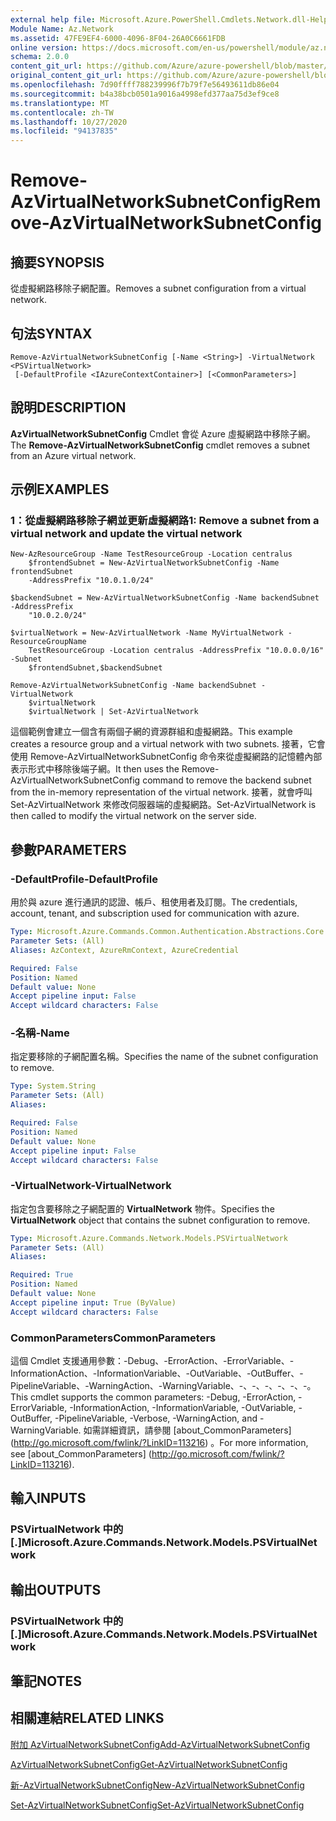 ```yaml
---
external help file: Microsoft.Azure.PowerShell.Cmdlets.Network.dll-Help.xml
Module Name: Az.Network
ms.assetid: 47FE9EF4-6000-4096-8F04-26A0C6661FDB
online version: https://docs.microsoft.com/en-us/powershell/module/az.network/remove-azvirtualnetworksubnetconfig
schema: 2.0.0
content_git_url: https://github.com/Azure/azure-powershell/blob/master/src/Network/Network/help/Remove-AzVirtualNetworkSubnetConfig.md
original_content_git_url: https://github.com/Azure/azure-powershell/blob/master/src/Network/Network/help/Remove-AzVirtualNetworkSubnetConfig.md
ms.openlocfilehash: 7d90ffff788239996f7b79f7e56493611db86e04
ms.sourcegitcommit: b4a38bcb0501a9016a4998efd377aa75d3ef9ce8
ms.translationtype: MT
ms.contentlocale: zh-TW
ms.lasthandoff: 10/27/2020
ms.locfileid: "94137835"
---
```

# <span data-ttu-id="9e0b2-101">Remove-AzVirtualNetworkSubnetConfig</span><span class="sxs-lookup"><span data-stu-id="9e0b2-101">Remove-AzVirtualNetworkSubnetConfig</span></span>

## <span data-ttu-id="9e0b2-102">摘要</span><span class="sxs-lookup"><span data-stu-id="9e0b2-102">SYNOPSIS</span></span>
<span data-ttu-id="9e0b2-103">從虛擬網路移除子網配置。</span><span class="sxs-lookup"><span data-stu-id="9e0b2-103">Removes a subnet configuration from a virtual network.</span></span>

## <span data-ttu-id="9e0b2-104">句法</span><span class="sxs-lookup"><span data-stu-id="9e0b2-104">SYNTAX</span></span>

```
Remove-AzVirtualNetworkSubnetConfig [-Name <String>] -VirtualNetwork <PSVirtualNetwork>
 [-DefaultProfile <IAzureContextContainer>] [<CommonParameters>]
```

## <span data-ttu-id="9e0b2-105">說明</span><span class="sxs-lookup"><span data-stu-id="9e0b2-105">DESCRIPTION</span></span>
<span data-ttu-id="9e0b2-106">**AzVirtualNetworkSubnetConfig** Cmdlet 會從 Azure 虛擬網路中移除子網。</span><span class="sxs-lookup"><span data-stu-id="9e0b2-106">The **Remove-AzVirtualNetworkSubnetConfig** cmdlet removes a subnet from an Azure virtual network.</span></span>

## <span data-ttu-id="9e0b2-107">示例</span><span class="sxs-lookup"><span data-stu-id="9e0b2-107">EXAMPLES</span></span>

### <span data-ttu-id="9e0b2-108">1：從虛擬網路移除子網並更新虛擬網路</span><span class="sxs-lookup"><span data-stu-id="9e0b2-108">1: Remove a subnet from a virtual network and update the virtual network</span></span>
```
New-AzResourceGroup -Name TestResourceGroup -Location centralus
    $frontendSubnet = New-AzVirtualNetworkSubnetConfig -Name frontendSubnet 
    -AddressPrefix "10.0.1.0/24"

$backendSubnet = New-AzVirtualNetworkSubnetConfig -Name backendSubnet -AddressPrefix 
    "10.0.2.0/24"

$virtualNetwork = New-AzVirtualNetwork -Name MyVirtualNetwork -ResourceGroupName 
    TestResourceGroup -Location centralus -AddressPrefix "10.0.0.0/16" -Subnet 
    $frontendSubnet,$backendSubnet

Remove-AzVirtualNetworkSubnetConfig -Name backendSubnet -VirtualNetwork 
    $virtualNetwork
    $virtualNetwork | Set-AzVirtualNetwork
```

<span data-ttu-id="9e0b2-109">這個範例會建立一個含有兩個子網的資源群組和虛擬網路。</span><span class="sxs-lookup"><span data-stu-id="9e0b2-109">This example creates a resource group and a virtual network with two subnets.</span></span> <span data-ttu-id="9e0b2-110">接著，它會使用 Remove-AzVirtualNetworkSubnetConfig 命令來從虛擬網路的記憶體內部表示形式中移除後端子網。</span><span class="sxs-lookup"><span data-stu-id="9e0b2-110">It then uses the Remove-AzVirtualNetworkSubnetConfig command to remove the backend subnet from the in-memory representation of the virtual network.</span></span> <span data-ttu-id="9e0b2-111">接著，就會呼叫 Set-AzVirtualNetwork 來修改伺服器端的虛擬網路。</span><span class="sxs-lookup"><span data-stu-id="9e0b2-111">Set-AzVirtualNetwork is then called to modify the virtual network on the server side.</span></span>

## <span data-ttu-id="9e0b2-112">參數</span><span class="sxs-lookup"><span data-stu-id="9e0b2-112">PARAMETERS</span></span>

### <span data-ttu-id="9e0b2-113">-DefaultProfile</span><span class="sxs-lookup"><span data-stu-id="9e0b2-113">-DefaultProfile</span></span>
<span data-ttu-id="9e0b2-114">用於與 azure 進行通訊的認證、帳戶、租使用者及訂閱。</span><span class="sxs-lookup"><span data-stu-id="9e0b2-114">The credentials, account, tenant, and subscription used for communication with azure.</span></span>

```yaml
Type: Microsoft.Azure.Commands.Common.Authentication.Abstractions.Core.IAzureContextContainer
Parameter Sets: (All)
Aliases: AzContext, AzureRmContext, AzureCredential

Required: False
Position: Named
Default value: None
Accept pipeline input: False
Accept wildcard characters: False
```

### <span data-ttu-id="9e0b2-115">-名稱</span><span class="sxs-lookup"><span data-stu-id="9e0b2-115">-Name</span></span>
<span data-ttu-id="9e0b2-116">指定要移除的子網配置名稱。</span><span class="sxs-lookup"><span data-stu-id="9e0b2-116">Specifies the name of the subnet configuration to remove.</span></span>

```yaml
Type: System.String
Parameter Sets: (All)
Aliases:

Required: False
Position: Named
Default value: None
Accept pipeline input: False
Accept wildcard characters: False
```

### <span data-ttu-id="9e0b2-117">-VirtualNetwork</span><span class="sxs-lookup"><span data-stu-id="9e0b2-117">-VirtualNetwork</span></span>
<span data-ttu-id="9e0b2-118">指定包含要移除之子網配置的 **VirtualNetwork** 物件。</span><span class="sxs-lookup"><span data-stu-id="9e0b2-118">Specifies the **VirtualNetwork** object that contains the subnet configuration to remove.</span></span>

```yaml
Type: Microsoft.Azure.Commands.Network.Models.PSVirtualNetwork
Parameter Sets: (All)
Aliases:

Required: True
Position: Named
Default value: None
Accept pipeline input: True (ByValue)
Accept wildcard characters: False
```

### <span data-ttu-id="9e0b2-119">CommonParameters</span><span class="sxs-lookup"><span data-stu-id="9e0b2-119">CommonParameters</span></span>
<span data-ttu-id="9e0b2-120">這個 Cmdlet 支援通用參數：-Debug、-ErrorAction、-ErrorVariable、-InformationAction、-InformationVariable、-OutVariable、-OutBuffer、-PipelineVariable、-WarningAction、-WarningVariable、-、-、-、-、-、-。</span><span class="sxs-lookup"><span data-stu-id="9e0b2-120">This cmdlet supports the common parameters: -Debug, -ErrorAction, -ErrorVariable, -InformationAction, -InformationVariable, -OutVariable, -OutBuffer, -PipelineVariable, -Verbose, -WarningAction, and -WarningVariable.</span></span> <span data-ttu-id="9e0b2-121">如需詳細資訊，請參閱 [about_CommonParameters] (http://go.microsoft.com/fwlink/?LinkID=113216) 。</span><span class="sxs-lookup"><span data-stu-id="9e0b2-121">For more information, see [about_CommonParameters] (http://go.microsoft.com/fwlink/?LinkID=113216).</span></span>

## <span data-ttu-id="9e0b2-122">輸入</span><span class="sxs-lookup"><span data-stu-id="9e0b2-122">INPUTS</span></span>

### <span data-ttu-id="9e0b2-123">PSVirtualNetwork 中的 [.]</span><span class="sxs-lookup"><span data-stu-id="9e0b2-123">Microsoft.Azure.Commands.Network.Models.PSVirtualNetwork</span></span>

## <span data-ttu-id="9e0b2-124">輸出</span><span class="sxs-lookup"><span data-stu-id="9e0b2-124">OUTPUTS</span></span>

### <span data-ttu-id="9e0b2-125">PSVirtualNetwork 中的 [.]</span><span class="sxs-lookup"><span data-stu-id="9e0b2-125">Microsoft.Azure.Commands.Network.Models.PSVirtualNetwork</span></span>

## <span data-ttu-id="9e0b2-126">筆記</span><span class="sxs-lookup"><span data-stu-id="9e0b2-126">NOTES</span></span>

## <span data-ttu-id="9e0b2-127">相關連結</span><span class="sxs-lookup"><span data-stu-id="9e0b2-127">RELATED LINKS</span></span>

[<span data-ttu-id="9e0b2-128">附加 AzVirtualNetworkSubnetConfig</span><span class="sxs-lookup"><span data-stu-id="9e0b2-128">Add-AzVirtualNetworkSubnetConfig</span></span>](./Add-AzVirtualNetworkSubnetConfig.md)

[<span data-ttu-id="9e0b2-129">AzVirtualNetworkSubnetConfig</span><span class="sxs-lookup"><span data-stu-id="9e0b2-129">Get-AzVirtualNetworkSubnetConfig</span></span>](./Get-AzVirtualNetworkSubnetConfig.md)

[<span data-ttu-id="9e0b2-130">新-AzVirtualNetworkSubnetConfig</span><span class="sxs-lookup"><span data-stu-id="9e0b2-130">New-AzVirtualNetworkSubnetConfig</span></span>](./New-AzVirtualNetworkSubnetConfig.md)

[<span data-ttu-id="9e0b2-131">Set-AzVirtualNetworkSubnetConfig</span><span class="sxs-lookup"><span data-stu-id="9e0b2-131">Set-AzVirtualNetworkSubnetConfig</span></span>](./Set-AzVirtualNetworkSubnetConfig.md)


